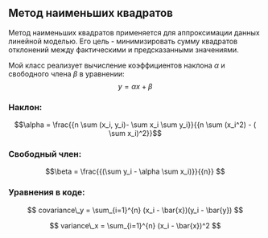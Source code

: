 ## Метод наименьших квадратов

Метод наименьших квадратов применяется для аппроксимации данных линейной моделью. Его цель - минимизировать сумму квадратов отклонений между фактическими и предсказанными значениями.

Мой класс реализует вычисление коэффициентов наклона $\alpha$ и свободного члена $\beta$ в уравнении:
$$ y = \alpha x + \beta $$

### Наклон:

$$\alpha = \frac{{n \sum (x_i, y_i)- \sum x_i \sum y_i}}{{n \sum (x_i^2) - ( \sum x_i)^2}}$$



### Свободный член:

$$\beta = \frac{{(\sum y_i - \alpha \sum x_i)}}{{n}} $$


### Уравнения в коде:

$$ covariance\_y = \sum_{i=1}^{n} (x_i - \bar{x})(y_i - \bar{y}) $$

$$ variance\_x = \sum_{i=1}^{n} (x_i - \bar{x})^2 $$
